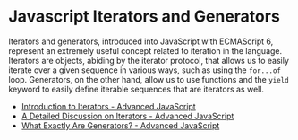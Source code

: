 # Javascript Iterators and Generators

Iterators and generators, introduced into JavaScript with ECMAScript 6, represent an extremely useful concept related to iteration in the language. Iterators are objects, abiding by the iterator protocol, that allows us to easily iterate over a given sequence in various ways, such as using the `for...of` loop. Generators, on the other hand, allow us to use functions and the `yield` keyword to easily define iterable sequences that are iterators as well.

- [Introduction to Iterators - Advanced JavaScript](https://www.codeguage.com/courses/advanced-js/iteration-introduction)
- [A Detailed Discussion on Iterators - Advanced JavaScript](https://www.codeguage.com/courses/advanced-js/iteration-iterators)
- [What Exactly Are Generators? - Advanced JavaScript](https://www.codeguage.com/courses/advanced-js/iteration-generators)

